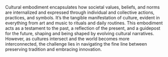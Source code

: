 

Cultural embodiment encapsulates how societal values, beliefs, and norms are internalized and expressed through individual and collective actions, practices, and symbols. It’s the tangible manifestation of culture, evident in everything from art and music to rituals and daily routines. This embodiment acts as a testament to the past, a reflection of the present, and a guidepost for the future, shaping and being shaped by evolving cultural narratives. However, as cultures intersect and the world becomes more interconnected, the challenge lies in navigating the fine line between preserving tradition and embracing innovation.

